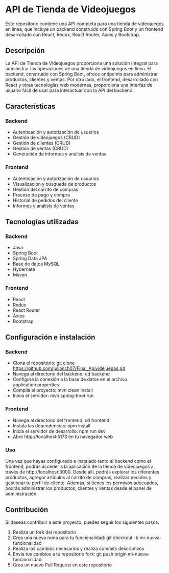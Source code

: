 # API de Tienda de Videojuegos
Este repositorio contiene una API completa para una tienda de videojuegos en línea, que incluye un backend construido con Spring Boot y un frontend desarrollado con React, Redux, React Router, Axios y Bootstrap.
## Descripción
La API de Tienda de Videojuegos proporciona una solución integral para administrar las operaciones de una tienda de videojuegos en línea. El backend, construido con Spring Boot, ofrece endpoints para administrar productos, clientes y ventas. Por otro lado, el frontend, desarrollado con React y otras tecnologías web modernas, proporciona una interfaz de usuario fácil de usar para interactuar con la API del backend.

## Características
### Backend

- Autenticación y autorización de usuarios
- Gestión de videojuegos (CRUD)
- Gestión de clientes (CRUD)
- Gestión de ventas (CRUD)
 - Generación de informes y análisis de ventas

### Frontend

- Autenticación y autorización de usuarios
- Visualización y búsqueda de productos
- Gestión del carrito de compras
- Proceso de pago y compra
- Historial de pedidos del cliente
- Informes y análisis de ventas

## Tecnologías utilizadas
### Backend

- Java
- Spring Boot
- Spring Data JPA
- Base de datos MySQL
- Hybernate
- Maven

### Frontend

- React
- Redux
- React Router
- Axios
- Bootstrap

## Configuración e instalación
### Backend

- Clona el repositorio: git clone https://github.com/julianch07/Final_Apividejuegos.git
- Navega al directorio del backend: cd backend
- Configura la conexión a la base de datos en el archivo application.properties
- Compila el proyecto: mvn clean install
- Inicia el servidor: mvn spring-boot:run

### Frontend

- Navega al directorio del frontend: cd frontend
- Instala las dependencias: npm install
- Inicia el servidor de desarrollo: npm run dev 
- Abre http://localhost:5173 en tu navegador web

### Uso
Una vez que hayas configurado e instalado tanto el backend como el frontend, podrás acceder a la aplicación de la tienda de videojuegos a través de http://localhost:3000. Desde allí, podrás explorar los diferentes productos, agregar artículos al carrito de compras, realizar pedidos y gestionar tu perfil de cliente. Además, si tienes los permisos adecuados, podrás administrar los productos, clientes y ventas desde el panel de administración.

## Contribución
Si deseas contribuir a este proyecto, puedes seguir los siguientes pasos:

1. Realiza un fork del repositorio
2. Crea una nueva rama para tu funcionalidad: git checkout -b mi-nueva-funcionalidad
3. Realiza los cambios necesarios y realiza commits descriptivos
4. Envía tus cambios a tu repositorio fork: git push origin mi-nueva-funcionalidad
5. Crea un nuevo Pull Request en este repositorio
